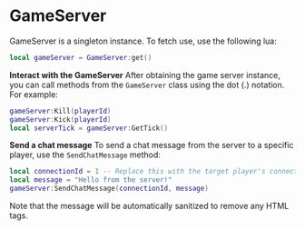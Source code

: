 # GameServer

GameServer is a singleton instance. To fetch use, use the following lua:

```lua
local gameServer = GameServer:get()
```

**Interact with the GameServer** After obtaining the game server instance, you can call methods from the `GameServer` class using the dot (.) notation. For example:

```lua
gameServer:Kill(playerId)
gameServer:Kick(playerId)
local serverTick = gameServer:GetTick()
```

**Send a chat message** To send a chat message from the server to a specific player, use the `SendChatMessage` method:

```lua
local connectionId = 1 -- Replace this with the target player's connection ID
local message = "Hello from the server!"
gameServer:SendChatMessage(connectionId, message)
```

Note that the message will be automatically sanitized to remove any HTML tags.


